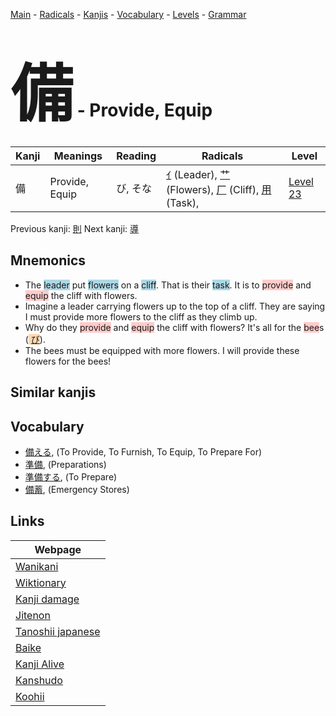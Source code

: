 <style> bigfont {font-size: 100px}</style>
[Main](../README.md) -
[Radicals](../radicals.md) -
[Kanjis](../kanjis.md) -
[Vocabulary](../vocabulary.md) -
[Levels](../levels.md) -
[Grammar](../grammar.md)
# <bigfont> 備</bigfont> - Provide, Equip 

| Kanji | Meanings | Reading | Radicals | Level |
| --- | --- | --- | --- | --- |
| 備 | Provide, Equip | び, そな | [ｲ](../radicals/ｲ.md) (Leader), [艹](../radicals/艹.md) (Flowers), [厂](../radicals/厂.md) (Cliff), [用](../radicals/用.md) (Task),  | [Level 23](../levels/wk_level23.md) |

Previous kanji: [則](則.md) Next kanji: [導](導.md) 

## Mnemonics
 * The <span style="background-color:#ADD8E6"> leader</span> put <span style="background-color:#ADD8E6"> flowers</span> on a <span style="background-color:#ADD8E6"> cliff</span>. That is their <span style="background-color:#ADD8E6"> task</span>. It is to <span style="background-color:#ffcccb"> provide</span> and <span style="background-color:#ffcccb"> equip</span> the cliff with flowers.
* Imagine a leader carrying flowers up to the top of a cliff. They are saying I must provide more flowers to the cliff as they climb up.
* Why do they <span style="background-color:#ffcccb"> provide</span> and <span style="background-color:#ffcccb"> equip</span> the cliff with flowers? It's all for the <span style="background-color:#ffcccb"> bee</span>s (<span style="background-color:#fed8b1"> [び](https://jisho.org/search/び)</span>). 
* The bees must be equipped with more flowers. I will provide these flowers for the bees!


## Similar kanjis
 


## Vocabulary
 * [備える](../vocabulary/備.md), (To Provide, To Furnish, To Equip, To Prepare For)
* [準備](../vocabulary/備.md), (Preparations)
* [準備する](../vocabulary/備.md), (To Prepare)
* [備蓄](../vocabulary/備.md), (Emergency Stores)



## Links 

| Webpage |
| --- |
| [Wanikani          ](https://www.wanikani.com/kanji/備) |
| [Wiktionary        ](https://en.wiktionary.org/wiki/備) |
| [Kanji damage      ](http://www.kanjidamage.com/kanji/search?utf8=✓&q=備) |
| [Jitenon           ](https://jitenon.com/kanji/備) |
| [Tanoshii japanese ](https://www.tanoshiijapanese.com/dictionary/kanji.cfm?k=備) |
| [Baike             ](https://baike.baidu.com/item/備) |
| [Kanji Alive       ](https://app.kanjialive.com/備) |
| [Kanshudo          ](https://www.kanshudo.com/searchmn?q=備) |
| [Koohii            ](https://kanji.koohii.com/study/kanji/備) |
